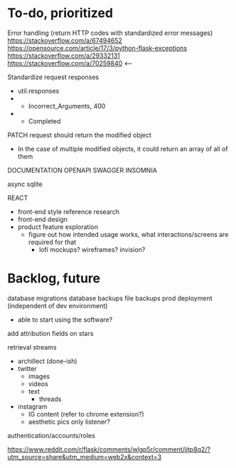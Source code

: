 # To-do, prioritized
Error handling (return HTTP codes with standardized error messages)
https://stackoverflow.com/a/67494652
https://opensource.com/article/17/3/python-flask-exceptions
https://stackoverflow.com/a/29332131
https://stackoverflow.com/a/70259840 <--

Standardize request responses
- util.responses
- - Incorrect_Arguments, 400
- - Completed

PATCH request should return the modified object
- In the case of multiple modified objects, it could return an array of all of them
  
DOCUMENTATION OPENAPI SWAGGER INSOMNIA

async sqlite

REACT
- front-end style reference research
- front-end design
- product feature exploration
  - figure out how intended usage works, what interactions/screens are required for that
    - lofi mockups? wireframes? invision?

# Backlog, future

database migrations
database backups
file backups
prod deployment (independent of dev environment)
- able to start using the software?

add attribution fields on stars

retrieval streams
- archillect (done-ish)
- twitter
  - images
  - videos
  - text
    - threads
- instagram
  - IG content (refer to chrome extension?)
  - aesthetic pics only listener?

authentication/accounts/roles

https://www.reddit.com/r/flask/comments/wlgp5r/comment/ijtp8q2/?utm_source=share&utm_medium=web2x&context=3